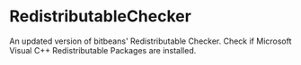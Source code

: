 # RedistributableChecker
An updated version of bitbeans' Redistributable Checker. Check if Microsoft Visual C++ Redistributable Packages are installed.

